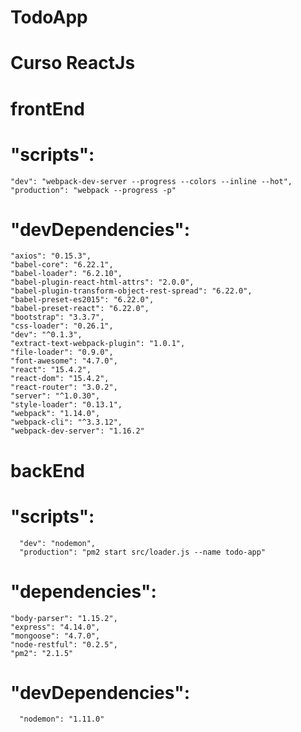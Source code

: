 # TodoApp
# Curso ReactJs
#  frontEnd
#    "scripts": 
    "dev": "webpack-dev-server --progress --colors --inline --hot",
    "production": "webpack --progress -p"
    
#    "devDependencies":
    "axios": "0.15.3",
    "babel-core": "6.22.1",
    "babel-loader": "6.2.10",
    "babel-plugin-react-html-attrs": "2.0.0",
    "babel-plugin-transform-object-rest-spread": "6.22.0",
    "babel-preset-es2015": "6.22.0",
    "babel-preset-react": "6.22.0",
    "bootstrap": "3.3.7",
    "css-loader": "0.26.1",
    "dev": "^0.1.3",
    "extract-text-webpack-plugin": "1.0.1",
    "file-loader": "0.9.0",
    "font-awesome": "4.7.0",
    "react": "15.4.2",
    "react-dom": "15.4.2",
    "react-router": "3.0.2",
    "server": "^1.0.30",
    "style-loader": "0.13.1",
    "webpack": "1.14.0",
    "webpack-cli": "^3.3.12",
    "webpack-dev-server": "1.16.2"
    
  
#  backEnd
#    "scripts":
      "dev": "nodemon",
      "production": "pm2 start src/loader.js --name todo-app"
 
 #   "dependencies":
    "body-parser": "1.15.2",
    "express": "4.14.0",
    "mongoose": "4.7.0",
    "node-restful": "0.2.5",
    "pm2": "2.1.5"
    
  #  "devDependencies": 
      "nodemon": "1.11.0"
    
  
